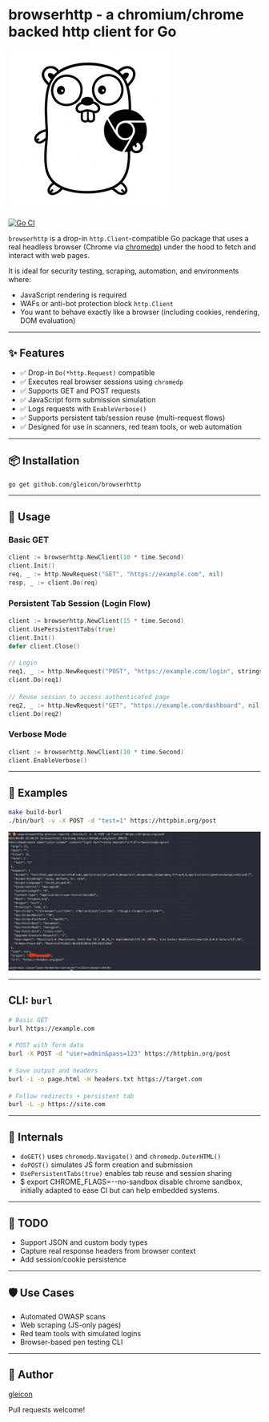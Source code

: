 # browserhttp - a chromium/chrome backed http client for Go

![browserhttp](https://raw.githubusercontent.com/gleicon/browserhttp/main/logo.jpeg)


[![Go CI](https://github.com/gleicon/browserhttp/actions/workflows/go.yml/badge.svg)](https://github.com/gleicon/browserhttp/actions/workflows/go.yml)

`browserhttp` is a drop-in `http.Client`-compatible Go package that uses a real headless browser (Chrome via [chromedp](https://github.com/chromedp/chromedp)) under the hood to fetch and interact with web pages.

It is ideal for security testing, scraping, automation, and environments where:

- JavaScript rendering is required
- WAFs or anti-bot protection block `http.Client`
- You want to behave exactly like a browser (including cookies, rendering, DOM evaluation)

---

## ✨ Features

- ✅ Drop-in `Do(*http.Request)` compatible
- ✅ Executes real browser sessions using `chromedp`
- ✅ Supports GET and POST requests
- ✅ JavaScript form submission simulation
- ✅ Logs requests with `EnableVerbose()`
- ✅ Supports persistent tab/session reuse (multi-request flows)
- ✅ Designed for use in scanners, red team tools, or web automation

---

## 📦 Installation

```bash
go get github.com/gleicon/browserhttp
```

---

## 🧪 Usage

### Basic GET

```go
client := browserhttp.NewClient(10 * time.Second)
client.Init()
req, _ := http.NewRequest("GET", "https://example.com", nil)
resp, _ := client.Do(req)
```

### Persistent Tab Session (Login Flow)

```go
client := browserhttp.NewClient(15 * time.Second)
client.UsePersistentTabs(true)
client.Init()
defer client.Close()

// Login
req1, _ := http.NewRequest("POST", "https://example.com/login", strings.NewReader("user=admin&pass=secret"))
client.Do(req1)

// Reuse session to access authenticated page
req2, _ := http.NewRequest("GET", "https://example.com/dashboard", nil)
client.Do(req2)
```

### Verbose Mode

```go
client := browserhttp.NewClient(10 * time.Second)
client.EnableVerbose()
```

---

## 📁 Examples

```bash
make build-burl
./bin/burl -v -X POST -d "test=1" https://httpbin.org/post
```

![burl](https://raw.githubusercontent.com/gleicon/browserhttp/main/burl-screenshot.png)

---

## CLI: `burl`

```bash
# Basic GET
burl https://example.com

# POST with form data
burl -X POST -d "user=admin&pass=123" https://httpbin.org/post

# Save output and headers
burl -i -o page.html -H headers.txt https://target.com

# Follow redirects + persistent tab
burl -L -p https://site.com
```

---

## 🔧 Internals

- `doGET()` uses `chromedp.Navigate()` and `chromedp.OuterHTML()`
- `doPOST()` simulates JS form creation and submission
- `UsePersistentTabs(true)` enables tab reuse and session sharing
- $ export CHROME_FLAGS=--no-sandbox disable chrome sandbox, initially adapted to ease CI but can help embedded systems.

---

## 🚧 TODO

- Support JSON and custom body types
- Capture real response headers from browser context
- Add session/cookie persistence

---

## 🛡️ Use Cases

- Automated OWASP scans
- Web scraping (JS-only pages)
- Red team tools with simulated logins
- Browser-based pen testing CLI

---

## 🧠 Author

[gleicon](https://github.com/gleicon)

Pull requests welcome!

